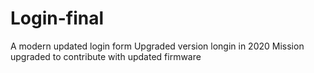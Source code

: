# Login-final
A modern updated login form
Upgraded version longin in 2020
Mission upgraded to contribute with updated firmware
